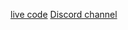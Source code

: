 [live code](https://prod.liveshare.vsengsaas.visualstudio.com/join?9EE8CCD5208376338D92CDE36F60C61BBA45)
[Discord channel](https://discord.gg/aeAX8b6p)